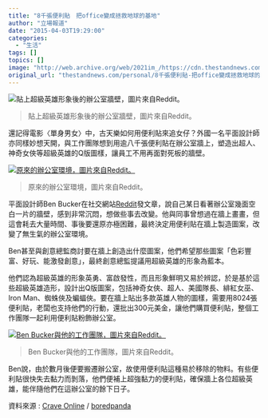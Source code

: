 ```yaml
---
title: "8千張便利貼　把office變成拯救地球的基地"
author: "立場報道"
date: "2015-04-03T19:29:00"
categories:
  - "生活"
tags: []
topics: []
image: "http://web.archive.org/web/2021im_/https://cdn.thestandnews.com/media/photos/cache/E8B2BCE5BE8C_mY7JE_1200x0.jpg"
original_url: "thestandnews.com/personal/8千張便利貼-把office變成拯救地球的基地吧"
---
```

![貼上超級英雄形象後的辦公室牆壁，圖片來自Reddit。](http://web.archive.org/web/2021im_/https://cdn.thestandnews.com/media/photos/cache/E8B2BCE5BE8C_mY7JE_1200x0.jpg)

> 貼上超級英雄形象後的辦公室牆壁，圖片來自Reddit。

還記得電影〈單身男女〉中，古天樂如何用便利貼來追女仔？外國一名平面設計師亦同樣妙想天開，與工作團隊想到用逾八千張便利貼在辦公室牆上，塑造出超人、神奇女俠等超級英雄的Q版圖樣，讓員工不用再面對死板的牆壁。

[![原來的辦公室環境，圖片來自Reddit。](http://web.archive.org/web/2021im_/https://cdn.thestandnews.com/media/photos/cache/ORIGINAL_tVim6_1200x0.jpg)](http://web.archive.org/web/20210628151835/https://cdn.thestandnews.com/media/photos/cache/ORIGINAL_tVim6_1200x0.jpg)

> 原來的辦公室環境，圖片來自Reddit。

平面設計師Ben Bucker在社交網站[Reddit](http://web.archive.org/web/20210628151835/http://www.reddit.com/r/pics/comments/310aro/i_got_bored_with_the_drab_walls_at_my_office_so_i/)發文章，說自己某日看著辦公室幾面空白一片的牆壁，感到非常沉悶，想做些事去改變。他與同事曾想過在牆上畫畫，但這會耗去大量時間、事後要還原亦極困難，最終決定用便利貼在牆上製造圖案，改變了無生氣的辦公室環境。

Ben甚至與創意總監商討要在牆上創造出什麼圖案，他們希望那些圖案「色彩豐富、好玩、能激發創意」，最終創意總監提議用超級英雄的形象為藍本。

他們認為超級英雄的形象英勇、富啟發性，而且形象鮮明又易於辨認，於是基於這些超級英雄造形，設計出Q版圖案，包括神奇女俠、超人、美國隊長、緋紅女巫、Iron Man、蜘蛛俠及蝙蝠俠。要在牆上貼出多款英雄人物的圖樣，需要用8024張便利貼，老闆也支持他們的行動，還批出300元美金，讓他們購買便利貼，整個工作團隊一起利用便利貼粉飾辦公室。

[![Ben Bucker與他的工作團隊，圖片來自Reddit。](http://web.archive.org/web/2021im_/https://cdn.thestandnews.com/media/photos/cache/E593A1E5B7A5_vjhDk_1200x0.jpg)](http://web.archive.org/web/20210628151835/https://cdn.thestandnews.com/media/photos/cache/E593A1E5B7A5_vjhDk_1200x0.jpg)

> Ben Bucker與他的工作團隊，圖片來自Reddit。

Ben說，由於數月後便要搬遷辦公室，故使用便利貼這種易於移除的物料。有些便利貼很快失去黏力而剝落，他們便補上超強黏力的便利貼，確保牆上各位超級英雄，能伴隨他們在這辦公室的餘下日子。

資料來源 : [Crave Online](http://web.archive.org/web/20210628151835/http://www.craveonline.com/lifestyle/tech-and-gadgets-news/842143-employee-improves-drab-office-post-note-superhero-art#/slide/10) / [boredpanda](http://web.archive.org/web/20210628151835/http://www.boredpanda.com/office-wall-post-it-art-superheroes-ben-brucker/)